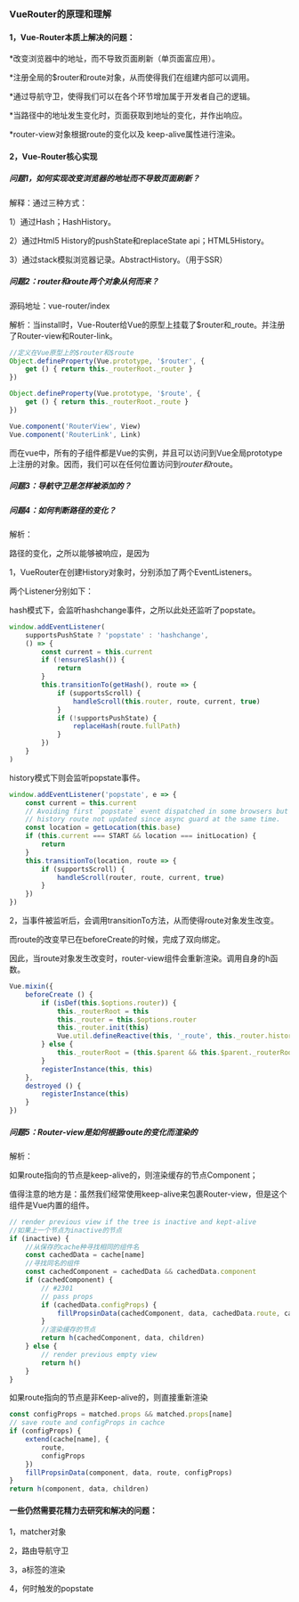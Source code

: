### VueRouter的原理和理解



#### 1，Vue-Router本质上解决的问题：

*改变浏览器中的地址，而不导致页面刷新（单页面富应用）。

*注册全局的$router和route对象，从而使得我们在组建内部可以调用。

*通过导航守卫，使得我们可以在各个环节增加属于开发者自己的逻辑。

*当路径中的地址发生变化时，页面获取到地址的变化，并作出响应。

*router-view对象根据route的变化以及 keep-alive属性进行渲染。



#### 2，Vue-Router核心实现

##### 问题1，如何实现改变浏览器的地址而不导致页面刷新？



解释：通过三种方式：

1）通过Hash；HashHistory。

2）通过Html5 History的pushState和replaceState api；HTML5History。

3）通过stack模拟浏览器记录。AbstractHistory。（用于SSR）



##### 问题2：$router和$route两个对象从何而来？

源码地址：vue-router/index

解析：当install时，Vue-Router给Vue的原型上挂载了$router和_route。并注册了Router-view和Router-link。

```javascript
//定义在Vue原型上的$router和$route
Object.defineProperty(Vue.prototype, '$router', {
    get () { return this._routerRoot._router }
})

Object.defineProperty(Vue.prototype, '$route', {
    get () { return this._routerRoot._route }
})

Vue.component('RouterView', View)
Vue.component('RouterLink', Link)
```

而在vue中，所有的子组件都是Vue的实例，并且可以访问到Vue全局prototype上注册的对象。因而，我们可以在任何位置访问到$router和$route。

##### 问题3：导航守卫是怎样被添加的？



##### 问题4：如何判断路径的变化？

解析：

路径的变化，之所以能够被响应，是因为

1，VueRouter在创建History对象时，分别添加了两个EventListeners。

两个Listener分别如下：

hash模式下，会监听hashchange事件，之所以此处还监听了popstate。

```javascript
window.addEventListener(
    supportsPushState ? 'popstate' : 'hashchange',
    () => {
        const current = this.current
        if (!ensureSlash()) {
            return
        }
        this.transitionTo(getHash(), route => {
            if (supportsScroll) {
                handleScroll(this.router, route, current, true)
            }
            if (!supportsPushState) {
                replaceHash(route.fullPath)
            }
        })
    }
)
```

history模式下则会监听popstate事件。

```javascript
window.addEventListener('popstate', e => {
    const current = this.current
    // Avoiding first `popstate` event dispatched in some browsers but first
    // history route not updated since async guard at the same time.
    const location = getLocation(this.base)
    if (this.current === START && location === initLocation) {
        return
    }
    this.transitionTo(location, route => {
        if (supportsScroll) {
            handleScroll(router, route, current, true)
        }
    })
})
```

2，当事件被监听后，会调用transitionTo方法，从而使得route对象发生改变。

而route的改变早已在beforeCreate的时候，完成了双向绑定。

因此，当route对象发生改变时，router-view组件会重新渲染。调用自身的h函数。

```javascript
Vue.mixin({
    beforeCreate () {
        if (isDef(this.$options.router)) {
            this._routerRoot = this
            this._router = this.$options.router
            this._router.init(this)
            Vue.util.defineReactive(this, '_route', this._router.history.current)
        } else {
            this._routerRoot = (this.$parent && this.$parent._routerRoot) || this
        }
        registerInstance(this, this)
    },
    destroyed () {
        registerInstance(this)
    }
})
```



##### 问题5：Router-view是如何根据route的变化而渲染的

解析：

如果route指向的节点是keep-alive的，则渲染缓存的节点Component；

值得注意的地方是：虽然我们经常使用keep-alive来包裹Router-view，但是这个组件是Vue内置的组件。

```javascript
// render previous view if the tree is inactive and kept-alive
//如果上一个节点为inactive的节点
if (inactive) {
    //从保存的cache种寻找相同的组件名
    const cachedData = cache[name]
    //寻找同名的组件
    const cachedComponent = cachedData && cachedData.component
    if (cachedComponent) {
        // #2301
        // pass props
        if (cachedData.configProps) {
            fillPropsinData(cachedComponent, data, cachedData.route, cachedData.configProps)
        }
        //渲染缓存的节点
        return h(cachedComponent, data, children)
    } else {
        // render previous empty view
        return h()
    }
}
```

如果route指向的节点是非Keep-alive的，则直接重新渲染

```javascript
const configProps = matched.props && matched.props[name]
// save route and configProps in cachce
if (configProps) {
    extend(cache[name], {
        route,
        configProps
    })
    fillPropsinData(component, data, route, configProps)
}
return h(component, data, children)
```

#### 一些仍然需要花精力去研究和解决的问题：

1，matcher对象

2，路由导航守卫

3，a标签的渲染

4，何时触发的popstate